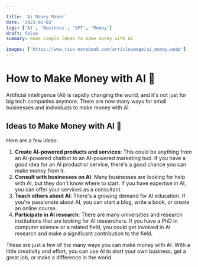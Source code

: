 ```yaml
---

title: 'Ai Money Maker'
date: '2023-02-03'
tags: ['AI', 'Business', 'GPT', 'Money']
draft: false
summary: Some simple Ideas to make money with AI

images: ['https://www.rics-notebook.com/articleimage/ai_money.webp']
---
```


# How to Make Money with AI 💸

Artificial intelligence (AI) is rapidly changing the world, and it's not just for big tech companies anymore. There are now many ways for small businesses and individuals to make money with AI.

## Ideas to Make Money with AI 🚀

Here are a few ideas:

1. **Create AI-powered products and services**: This could be anything from an AI-powered chatbot to an AI-powered marketing tool. If you have a good idea for an AI product or service, there's a good chance you can make money from it.
2. **Consult with businesses on AI**: Many businesses are looking for help with AI, but they don't know where to start. If you have expertise in AI, you can offer your services as a consultant.
3. **Teach others about AI**: There's a growing demand for AI education. If you're passionate about AI, you can start a blog, write a book, or create an online course.
4. **Participate in AI research**: There are many universities and research institutions that are looking for AI researchers. If you have a PhD in computer science or a related field, you could get involved in AI research and make a significant contribution to the field.

These are just a few of the many ways you can make money with AI. With a little creativity and effort, you can use AI to start your own business, get a great job, or make a difference in the world.
